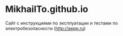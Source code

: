 # MikhailTo.github.io
Сайт с инструкциями по эксплуатации и тестами по электробезопасности (http://aepp.ru)
